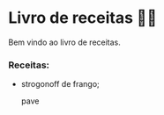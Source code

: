 # Livro de receitas :man_cook:

Bem vindo ao livro de receitas.

### Receitas: 

- strogonoff de frango;

  pave 
